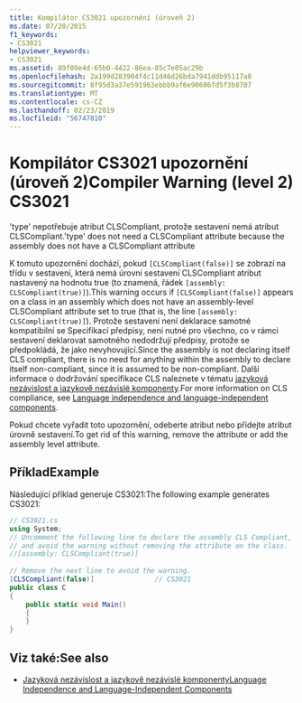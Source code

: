 ```yaml
---
title: Kompilátor CS3021 upozornění (úroveň 2)
ms.date: 07/20/2015
f1_keywords:
- CS3021
helpviewer_keywords:
- CS3021
ms.assetid: 89f09e4d-65b0-4422-86ea-85c7e05ac29b
ms.openlocfilehash: 2a199d283904f4c11d46d26bda7941ddb95117a8
ms.sourcegitcommit: 8f95d3a37e591963ebbb9af6e90686fd5f3b8707
ms.translationtype: MT
ms.contentlocale: cs-CZ
ms.lasthandoff: 02/23/2019
ms.locfileid: "56747810"
---
```

# <a name="compiler-warning-level-2-cs3021"></a><span data-ttu-id="34dee-102">Kompilátor CS3021 upozornění (úroveň 2)</span><span class="sxs-lookup"><span data-stu-id="34dee-102">Compiler Warning (level 2) CS3021</span></span>
<span data-ttu-id="34dee-103">'type' nepotřebuje atribut CLSCompliant, protože sestavení nemá atribut CLSCompliant.</span><span class="sxs-lookup"><span data-stu-id="34dee-103">'type' does not need a CLSCompliant attribute because the assembly does not have a CLSCompliant attribute</span></span>  
  
 <span data-ttu-id="34dee-104">K tomuto upozornění dochází, pokud `[CLSCompliant(false)]` se zobrazí na třídu v sestavení, která nemá úrovni sestavení CLSCompliant atribut nastavený na hodnotu true (to znamená, řádek `[assembly: CLSCompliant(true)]`).</span><span class="sxs-lookup"><span data-stu-id="34dee-104">This warning occurs if `[CLSCompliant(false)]` appears on a class in an assembly which does not have an assembly-level CLSCompliant attribute set to true (that is, the line `[assembly: CLSCompliant(true)]`).</span></span> <span data-ttu-id="34dee-105">Protože sestavení není deklarace samotné kompatibilní se Specifikací předpisy, není nutné pro všechno, co v rámci sestavení deklarovat samotného nedodržují předpisy, protože se předpokládá, že jako nevyhovující.</span><span class="sxs-lookup"><span data-stu-id="34dee-105">Since the assembly is not declaring itself CLS compliant, there is no need for anything within the assembly to declare itself non-compliant, since it is assumed to be non-compliant.</span></span> <span data-ttu-id="34dee-106">Další informace o dodržování specifikace CLS naleznete v tématu [jazyková nezávislost a jazykově nezávislé komponenty](../../standard/language-independence.md).</span><span class="sxs-lookup"><span data-stu-id="34dee-106">For more information on CLS compliance, see [Language independence and language-independent components](../../standard/language-independence.md).</span></span>
  
 <span data-ttu-id="34dee-107">Pokud chcete vyřadit toto upozornění, odeberte atribut nebo přidejte atribut úrovně sestavení.</span><span class="sxs-lookup"><span data-stu-id="34dee-107">To get rid of this warning, remove the attribute or add the assembly level attribute.</span></span>  
  
## <a name="example"></a><span data-ttu-id="34dee-108">Příklad</span><span class="sxs-lookup"><span data-stu-id="34dee-108">Example</span></span>  
 <span data-ttu-id="34dee-109">Následující příklad generuje CS3021:</span><span class="sxs-lookup"><span data-stu-id="34dee-109">The following example generates CS3021:</span></span>  
  
```csharp  
// CS3021.cs  
using System;  
// Uncomment the following line to declare the assembly CLS Compliant,  
// and avoid the warning without removing the attribute on the class.  
//[assembly: CLSCompliant(true)]  
  
// Remove the next line to avoid the warning.  
[CLSCompliant(false)]               // CS3021  
public class C  
{  
    public static void Main()  
    {  
    }  
}  
```  
  
## <a name="see-also"></a><span data-ttu-id="34dee-110">Viz také:</span><span class="sxs-lookup"><span data-stu-id="34dee-110">See also</span></span>

- [<span data-ttu-id="34dee-111">Jazyková nezávislost a jazykově nezávislé komponenty</span><span class="sxs-lookup"><span data-stu-id="34dee-111">Language Independence and Language-Independent Components</span></span>](../../../docs/standard/language-independence-and-language-independent-components.md)
